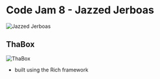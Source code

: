 # Code Jam 8 - Jazzed Jerboas

![Jazzed Jerboas](https://github.com/tomheaton/pcj8-jazzed-jerboas/blob/main/images/logo-256.jpeg?raw=true)

## ThaBox
![ThaBox](https://github.com/tomheaton/pcj8-jazzed-jerboas/blob/main/images/ThaBox.png?raw=true)
- built using the Rich framework
